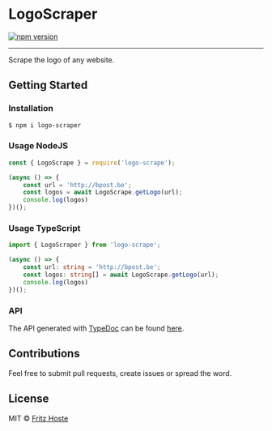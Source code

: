 # LogoScraper
[![npm version](https://badge.fury.io/js/logo-scrape.svg)](https://www.npmjs.com/package/logo-scrape)

<hr>

Scrape the logo of any website.
## Getting Started
### Installation
```bash
$ npm i logo-scraper
```

### Usage NodeJS
```js
const { LogoScrape } = require('logo-scrape');

(async () => {
    const url = 'http://bpost.be';
    const logos = await LogoScrape.getLogo(url);
    console.log(logos)
})();
```

### Usage TypeScript
```ts
import { LogoScraper } from 'logo-scrape';

(async () => {
    const url: string = 'http://bpost.be';
    const logos: string[] = await LogoScrape.getLogo(url);
    console.log(logos)
})();
```


### API
The API generated with [TypeDoc](http://typedoc.org/) can be found [here](https://fritzh321.github.io/LogoScraper/).

## Contributions

Feel free to submit pull requests, create issues or spread the word.

## License

MIT &copy; [Fritz Hoste](https://twitter.com/fritz_hoste)

